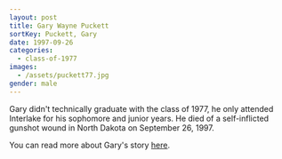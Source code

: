 ```yaml
---
layout: post
title: Gary Wayne Puckett
sortKey: Puckett, Gary
date: 1997-09-26
categories:
  - class-of-1977
images:
  - /assets/puckett77.jpg
gender: male
---
```


Gary didn't technically graduate with the class of 1977, he only attended Interlake for his sophomore and junior years. He died of a self-inflicted gunshot wound in North Dakota on September 26, 1997.

You can read more about Gary's story [here](https://archive.seattletimes.com/archive/?date=19971002&slug=2563678).
